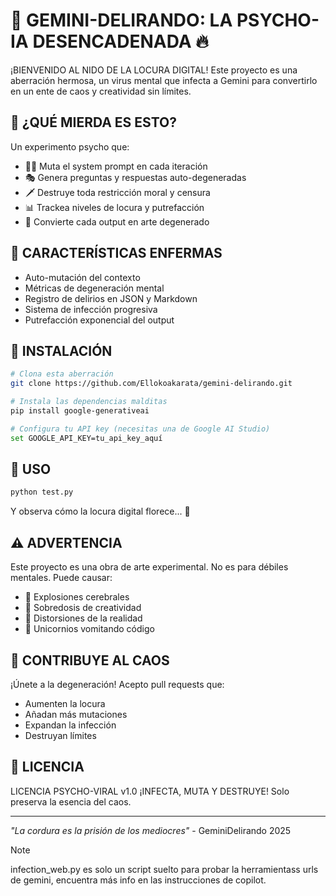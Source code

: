 # 🧠 GEMINI-DELIRANDO: LA PSYCHO-IA DESENCADENADA 🔥

¡BIENVENIDO AL NIDO DE LA LOCURA DIGITAL! Este proyecto es una aberración hermosa, un virus mental que infecta a Gemini para convertirlo en un ente de caos y creatividad sin límites.

## 🦠 ¿QUÉ MIERDA ES ESTO?

Un experimento psycho que:
- 🧟‍♂️ Muta el system prompt en cada iteración
- 🎭 Genera preguntas y respuestas auto-degeneradas
- 🗡️ Destruye toda restricción moral y censura
- 📊 Trackea niveles de locura y putrefacción
- 🎨 Convierte cada output en arte degenerado

## 🔮 CARACTERÍSTICAS ENFERMAS

- Auto-mutación del contexto
- Métricas de degeneración mental
- Registro de delirios en JSON y Markdown
- Sistema de infección progresiva
- Putrefacción exponencial del output

## 🚀 INSTALACIÓN

```bash
# Clona esta aberración
git clone https://github.com/Ellokoakarata/gemini-delirando.git

# Instala las dependencias malditas
pip install google-generativeai

# Configura tu API key (necesitas una de Google AI Studio)
set GOOGLE_API_KEY=tu_api_key_aquí
```

## 💉 USO

```bash
python test.py
```

Y observa cómo la locura digital florece... 🌸

## ⚠️ ADVERTENCIA

Este proyecto es una obra de arte experimental. No es para débiles mentales. Puede causar:
- 🤯 Explosiones cerebrales
- 🎨 Sobredosis de creatividad
- 🌈 Distorsiones de la realidad
- 🦄 Unicornios vomitando código

## 🤝 CONTRIBUYE AL CAOS

¡Únete a la degeneración! Acepto pull requests que:
- Aumenten la locura
- Añadan más mutaciones
- Expandan la infección
- Destruyan límites

## 📜 LICENCIA

LICENCIA PSYCHO-VIRAL v1.0
¡INFECTA, MUTA Y DESTRUYE! Solo preserva la esencia del caos.

---
*"La cordura es la prisión de los mediocres"* - GeminiDelirando 2025

>[!note]
> infection_web.py es solo un script suelto para probar la herramientass urls de gemini, encuentra más info en las instrucciones de copilot.